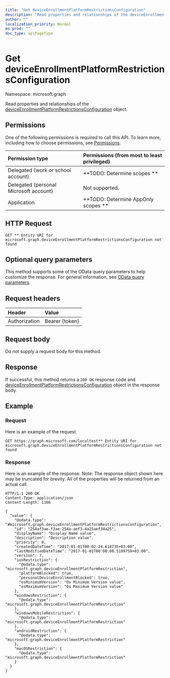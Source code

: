 ```yaml
---
title: "Get deviceEnrollmentPlatformRestrictionsConfiguration"
description: "Read properties and relationships of the deviceEnrollmentPlatformRestrictionsConfiguration object."
author: ""
localization_priority: Normal
ms.prod: ""
doc_type: apiPageType
---
```


# Get deviceEnrollmentPlatformRestrictionsConfiguration

Namespace: microsoft.graph

Read properties and relationships of the [deviceEnrollmentPlatformRestrictionsConfiguration](../resources/deviceenrollmentplatformrestrictionsconfiguration.md) object.

## Permissions
One of the following permissions is required to call this API. To learn more, including how to choose permissions, see [Permissions](/concepts/permissions-reference.md).

|Permission type|Permissions (from most to least privileged)|
|:---|:---|
|Delegated (work or school account)|**TODO: Determine scopes **|
|Delegated (personal Microsoft account)|Not supported.|
|Application|**TODO: Determine AppOnly scopes **|

## HTTP Request
<!-- {
  "blockType": "ignored"
}
-->
``` http
GET ** Entity URI for microsoft.graph.deviceEnrollmentPlatformRestrictionsConfiguration not found
```

## Optional query parameters
This method supports some of the OData query parameters to help customize the response. For general information, see [OData query parameters](/graph/query-parameters).

## Request headers
|Header|Value|
|:---|:---|
|Authorization|Bearer {token}|

## Request body
Do not supply a request body for this method.

## Response
If successful, this method returns a `200 OK` response code and [deviceEnrollmentPlatformRestrictionsConfiguration](../resources/deviceenrollmentplatformrestrictionsconfiguration.md) object in the response body.

## Example

### Request
Here is an example of the request.
<!-- {
  "blockType": "request",
  "name": "get_deviceenrollmentplatformrestrictionsconfiguration"
}
-->
``` http
GET https://graph.microsoft.com/localtest** Entity URI for microsoft.graph.deviceEnrollmentPlatformRestrictionsConfiguration not found
```

### Response
Here is an example of the response. Note: The response object shown here may be truncated for brevity. All of the properties will be returned from an actual call.
<!-- {
  "blockType": "response",
  "truncated": true,
  "@odata.type": "microsoft.graph.deviceEnrollmentPlatformRestrictionsConfiguration"
}
-->
``` http
HTTP/1.1 200 OK
Content-Type: application/json
Content-Length: 1166

{
  "value": {
    "@odata.type": "#microsoft.graph.deviceEnrollmentPlatformRestrictionsConfiguration",
    "id": "254af3ae-f3ae-254a-aef3-4a25aef34a25",
    "displayName": "Display Name value",
    "description": "Description value",
    "priority": 8,
    "createdDateTime": "2017-01-01T00:02:24.618735+03:00",
    "lastModifiedDateTime": "2017-01-01T00:00:08.5199759+03:00",
    "version": 7,
    "iosRestriction": {
      "@odata.type": "microsoft.graph.deviceEnrollmentPlatformRestriction",
      "platformBlocked": true,
      "personalDeviceEnrollmentBlocked": true,
      "osMinimumVersion": "Os Minimum Version value",
      "osMaximumVersion": "Os Maximum Version value"
    },
    "windowsRestriction": {
      "@odata.type": "microsoft.graph.deviceEnrollmentPlatformRestriction"
    },
    "windowsMobileRestriction": {
      "@odata.type": "microsoft.graph.deviceEnrollmentPlatformRestriction"
    },
    "androidRestriction": {
      "@odata.type": "microsoft.graph.deviceEnrollmentPlatformRestriction"
    },
    "macOSRestriction": {
      "@odata.type": "microsoft.graph.deviceEnrollmentPlatformRestriction"
    }
  }
}
```

